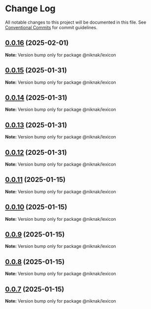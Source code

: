 # Change Log

All notable changes to this project will be documented in this file.
See [Conventional Commits](https://conventionalcommits.org) for commit guidelines.

## [0.0.16](https://github.com/TheNikNakCollective/NikNakPackages/compare/v0.0.15...v0.0.16) (2025-02-01)

**Note:** Version bump only for package @niknak/lexicon

## [0.0.15](https://github.com/TheNikNakCollective/NikNakPackages/compare/v0.0.14...v0.0.15) (2025-01-31)

**Note:** Version bump only for package @niknak/lexicon

## [0.0.14](https://github.com/TheNikNakCollective/NikNakPackages/compare/v0.0.13...v0.0.14) (2025-01-31)

**Note:** Version bump only for package @niknak/lexicon

## [0.0.13](https://github.com/TheNikNakCollective/NikNakPackages/compare/v0.0.12...v0.0.13) (2025-01-31)

**Note:** Version bump only for package @niknak/lexicon

## [0.0.12](https://github.com/TheNikNakCollective/NikNakPackages/compare/v0.0.11...v0.0.12) (2025-01-31)

**Note:** Version bump only for package @niknak/lexicon

## [0.0.11](https://github.com/TheNikNakCollective/NikNakPackages/compare/v0.0.10...v0.0.11) (2025-01-15)

**Note:** Version bump only for package @niknak/lexicon

## [0.0.10](https://github.com/TheNikNakCollective/NikNakPackages/compare/v0.0.9...v0.0.10) (2025-01-15)

**Note:** Version bump only for package @niknak/lexicon

## [0.0.9](https://github.com/TheNikNakCollective/NikNakPackages/compare/v0.0.8...v0.0.9) (2025-01-15)

**Note:** Version bump only for package @niknak/lexicon

## [0.0.8](https://github.com/TheNikNakCollective/NikNakPackages/compare/v0.0.7...v0.0.8) (2025-01-15)

**Note:** Version bump only for package @niknak/lexicon

## [0.0.7](https://github.com/TheNikNakCollective/NikNakServer/compare/v0.0.4...v0.0.7) (2025-01-15)

**Note:** Version bump only for package @niknak/lexicon
